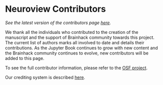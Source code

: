 # Neuroview Contributors
_See the latest version of the contributors page [here](/contributors)._

We thank all the individuals who contributed to the creation of the manuscript and the support of Brainhack community towards this project.
The current list of authors marks all involved to date and details their contributions.
As the Jupyter Book continues to grow with new content and the Brainhack community continues to evolve, new contributors will be added to this page.

To see the full contributor information, please refer to the [OSF project](https://osf.io/4szct/).

Our crediting system is described [here](/neuroview_authorship_agreement).